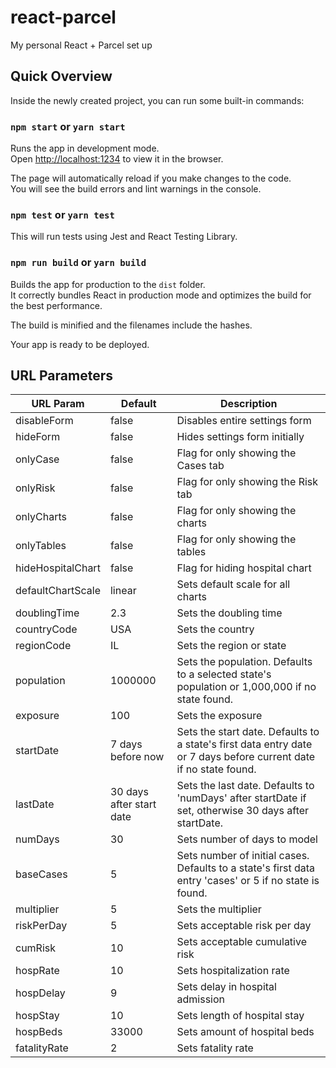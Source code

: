 # react-parcel
My personal React + Parcel set up

## Quick Overview
Inside the newly created project, you can run some built-in commands:

### `npm start` or `yarn start`

Runs the app in development mode.<br>
Open [http://localhost:1234](http://localhost:1234) to view it in the browser.

The page will automatically reload if you make changes to the code.<br>
You will see the build errors and lint warnings in the console.

### `npm test` or `yarn test`

This will run tests using Jest and React Testing Library.

### `npm run build` or `yarn build`

Builds the app for production to the `dist` folder.<br>
It correctly bundles React in production mode and optimizes the build for the best performance.

The build is minified and the filenames include the hashes.<br>

Your app is ready to be deployed.

## URL Parameters
| URL Param         | Default                  | Description                                                                                                        |
|-------------------|--------------------------|--------------------------------------------------------------------------------------------------------------------|
| disableForm       | false                    | Disables entire settings form                                                                                      |
| hideForm          | false                    | Hides settings form initially                                                                                      |
| onlyCase          | false                    | Flag for only showing the Cases tab                                                                                |
| onlyRisk          | false                    | Flag for only showing the Risk tab                                                                                 |
| onlyCharts        | false                    | Flag for only showing the charts                                                                                   |
| onlyTables        | false                    | Flag for only showing the tables                                                                                   |
| hideHospitalChart | false                    | Flag for hiding hospital chart                                                                                     |
| defaultChartScale | linear                   | Sets default scale for all charts                                                                                  |
| doublingTime      | 2.3                      | Sets the doubling time                                                                                             |
| countryCode       | USA                      | Sets the country                                                                                                   |
| regionCode        | IL                       | Sets the region or state                                                                                                     |
| population        | 1000000                  | Sets the population.  Defaults to a selected state's population or 1,000,000 if no state found.                    |
| exposure          | 100                      | Sets the exposure                                                                                                  |
| startDate         | 7 days before now        | Sets the start date.  Defaults to a state's first data entry date or 7 days before current date if no state found. |
| lastDate          | 30 days after start date | Sets the last date.  Defaults to 'numDays' after startDate if set, otherwise 30 days after startDate.              |
| numDays           | 30                       | Sets number of days to model                                                                                       |
| baseCases         | 5                        | Sets number of initial cases.  Defaults to a state's first data entry 'cases' or 5 if no state is found.           |
| multiplier        | 5                        | Sets the multiplier                                                                                                |
| riskPerDay        | 5                        | Sets acceptable risk per day                                                                                       |
| cumRisk           | 10                       | Sets acceptable cumulative risk                                                                                    |
| hospRate          | 10                       | Sets hospitalization rate                                                                                          |
| hospDelay         | 9                        | Sets delay in hospital admission                                                                                   |
| hospStay          | 10                       | Sets length of hospital stay                                                                                       |
| hospBeds          | 33000                    | Sets amount of hospital beds                                                                                       |
| fatalityRate      | 2                        | Sets fatality rate                                                                                                 |
